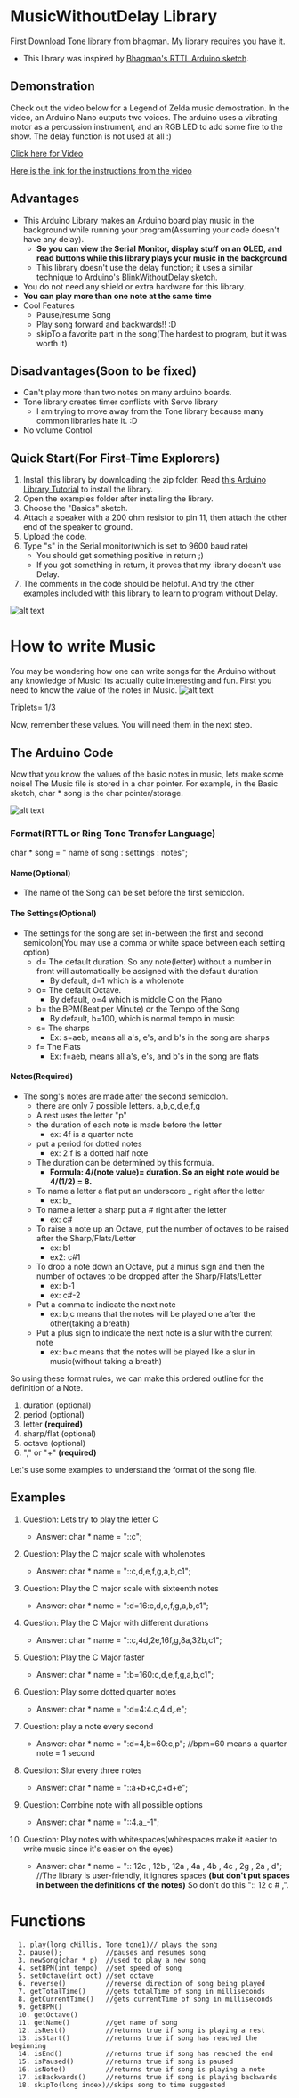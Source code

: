 # MusicWithoutDelay Library
First Download [Tone library](https://github.com/bhagman/Tone) from bhagman. My library requires you have it.
* This library was inspired by [Bhagman's RTTL Arduino sketch](https://github.com/bhagman/Tone/blob/master/examples/RTTTL/RTTTL.pde).

## Demonstration

   Check out the video below for a Legend of Zelda music demostration.  In the video, an Arduino Nano outputs two voices. The arduino uses a vibrating motor as a percussion instrument, and an RGB LED to add some fire to the show.  The delay function is not used at all :)
   
[Click here for Video](https://youtu.be/uoHhlrqZYDI "Demonstration Video")

[Here is the link for the instructions from the video](https://create.arduino.cc/projecthub/nathan_ramanathan/music-without-delay-mp3-player-40e51b?ref=user&ref_id=185277&offset=0)
## Advantages
* This Arduino Library makes an Arduino board play music in the background while running your program(Assuming your code doesn't have any delay).  
  * **So you can view the Serial Monitor, display stuff on an OLED, and read buttons while this library plays your music in the background**
  * This library doesn't use the delay function; it uses a similar technique to [Arduino's BlinkWithoutDelay sketch](https://www.arduino.cc/en/Tutorial/BlinkWithoutDelay).
* You do not need any shield or extra hardware for this library.
* **You can play more than one note at the same time**
* Cool Features
  * Pause/resume Song
  * Play song forward and backwards!! :D 
  * skipTo a favorite part in the song(The hardest to program, but it was worth it)

## Disadvantages(Soon to be fixed)
* Can't play more than two notes on many arduino boards.
* Tone library creates timer conflicts with Servo library
  * I am trying to move away from the Tone library because many common libraries hate it. :D
* No volume Control

## Quick Start(For First-Time Explorers)
   1. Install this library by downloading the zip folder.  Read [this Arduino Library Tutorial](https://www.arduino.cc/en/Guide/Libraries) to install the library.
   2. Open the examples folder after installing the library.  
   3. Choose the "Basics" sketch.
   4. Attach a speaker with a 200 ohm resistor to pin 11, then attach the other end of the speaker to ground.
   5. Upload the code.
   6. Type "s" in the Serial monitor(which is set to 9600 baud rate)
      * You should get something positive in return ;)
      * If you got something in return, it proves that my library doesn't use Delay.
   7. The comments in the code should be helpful.  And try the other examples included with this library to learn to program without Delay.
   
![alt text](https://raw.githubusercontent.com/nathanRamaNoodles/MusicWithoutDelay-LIbrary/master/MusicWithoutDelay.png "Schematic")

# How to write Music

   You may be wondering how one can write songs for the Arduino without any knowledge of Music!  Its actually quite interesting and fun.  First you need to know the value of the notes in Music.
   ![alt text](http://ezstrummer.com/ezriffs/demo/notes_rests.gif "Note Values")
   
   Triplets= 1/3
   
   Now, remember these values.
   You will need them in the next step.
 ## The Arduino Code
 
   Now that you know the values of the basic notes in music, lets make some noise!
 The Music file is stored in a char pointer.  For example, in the Basic sketch, char * song is the char pointer/storage.
 
 ![alt text](https://raw.githubusercontent.com/nathanRamaNoodles/MusicWithoutDelay-LIbrary/master/char%20song.PNG "storage Variable")

### Format(RTTL or Ring Tone Transfer Language)
  char * song =  " name of song : settings : notes";
  #### Name(Optional)
  
  * The name of the Song can be set before the first semicolon.
  
  #### The Settings(Optional)
  
  * The settings for the song are set in-between the first and second semicolon(You may use a comma or white space between each setting option) 
    * d= The default duration. So any note(letter) without a number in front will automatically be assigned with the default duration
      * By default, d=1 which is a wholenote
    * o= The default Octave.
      * By default, o=4 which is middle C on the Piano
    * b= the BPM(Beat per Minute) or the Tempo of the Song
      * By default, b=100, which is normal tempo in music
    * s= The sharps
      * Ex: s=aeb, means all a's, e's, and b's in the song are sharps
    * f= The Flats
      * Ex: f=aeb, means all a's, e's, and b's in the song are flats
  
  #### Notes(Required)
  
  * The song's notes are made after the second semicolon.
    * there are only 7 possible letters. a,b,c,d,e,f,g
    * A rest uses the letter "p"
    * the duration of each note is made before the letter
      * ex: 4f is a quarter note
    * put a period for dotted notes
      * ex: 2.f is a dotted half note
    * The duration can be determined by this formula.
      * **Formula: 4/(note value)= duration.  So an eight note would be 4/(1/2) = 8.**
    * To name a letter a flat put an underscore _ right after the letter
      * ex: b_
    * To name a letter a sharp put a # right after the letter
      * ex: c#
    * To raise a note up an Octave, put the number of octaves to be raised after the Sharp/Flats/Letter
      * ex: b1 
      * ex2: c#1
    * To drop a note down an Octave, put a minus sign and then the number of octaves to be dropped after the Sharp/Flats/Letter
      * ex: b-1
      * ex: c#-2
    * Put a comma to indicate the next note
      * ex: b,c  means that the notes will be played one after the other(taking a breath)
    * Put a plus sign to indicate the next note is a slur with the current note
      * ex: b+c  means that the notes will be played like a slur in music(without taking a breath)
    
So using these format rules, we can make this ordered outline for the definition of a Note.
1. duration   (optional)
2. period     (optional)
3. letter     **(required)**
4. sharp/flat (optional)
5. octave     (optional)
6. "," or "+" **(required)**    
    
Let's use some examples to understand the format of the song file.  

## Examples
1. Question: Lets try to play the letter C    
   * Answer: char * name = "::c";

2. Question: Play the C major scale with wholenotes  
   * Answer: char * name = "::c,d,e,f,g,a,b,c1";

3. Question: Play the C major scale with sixteenth notes
   * Answer: char * name = ":d=16:c,d,e,f,g,a,b,c1";

4. Question: Play the C Major with different durations
   * Answer: char * name = "::c,4d,2e,16f,g,8a,32b,c1";

5. Question: Play the C Major faster
   * Answer: char * name = ":b=160:c,d,e,f,g,a,b,c1";

6. Question: Play some dotted quarter notes
   * Answer: char * name = ":d=4:4.c,4.d,.e";

7. Question: play a note every second
   * Answer: char * name = ":d=4,b=60:c,p";  //bpm=60 means a quarter note = 1 second

8. Question: Slur every three notes
   * Answer: char * name = "::a+b+c,c+d+e";

9. Question: Combine note with all possible options
   * Answer: char * name = "::4.a_-1";
   
10. Question: Play notes with whitespaces(whitespaces make it easier to write music since it's easier on the eyes)
    * Answer: char * name = ":: 12c , 12b , 12a , 4a , 4b , 4c , 2g , 2a , d";  //The library is user-friendly, it ignores spaces **(but don't put spaces in between the definitions of the notes)** So don't do this ":: 12 c # ,".
    

# Functions
```
  1. play(long cMillis, Tone tone1)// plays the song
  2. pause();           //pauses and resumes song
  3. newSong(char * p)  //used to play a new song
  4. setBPM(int tempo)  //set speed of song
  5. setOctave(int oct) //set octave
  6. reverse()          //reverse direction of song being played
  7. getTotalTime()     //gets totalTime of song in milliseconds
  8. getCurrentTime()   //gets currentTime of song in milliseconds
  9. getBPM()
  10. getOctave()
  11. getName()         //get name of song
  12. isRest()          //returns true if song is playing a rest
  13. isStart()         //returns true if song has reached the beginning
  14. isEnd()           //returns true if song has reached the end
  15. isPaused()        //returns true if song is paused
  16. isNote()          //returns true if song is playing a note
  17. isBackwards()     //returns true if song is playing backwards
  18. skipTo(long index)//skips song to time suggested
```
